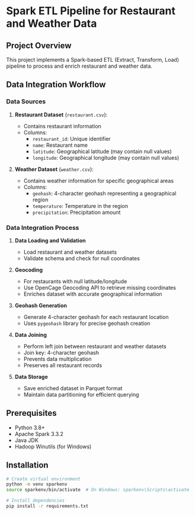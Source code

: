 # Spark ETL Pipeline for Restaurant and Weather Data

## Project Overview
This project implements a Spark-based ETL (Extract, Transform, Load) pipeline to process and enrich restaurant and weather data.

## Data Integration Workflow

### Data Sources
1. **Restaurant Dataset** (`restaurant.csv`):
   - Contains restaurant information
   - Columns: 
     - `restaurant_id`: Unique identifier
     - `name`: Restaurant name
     - `latitude`: Geographical latitude (may contain null values)
     - `longitude`: Geographical longitude (may contain null values)

2. **Weather Dataset** (`weather.csv`):
   - Contains weather information for specific geographical areas
   - Columns:
     - `geohash`: 4-character geohash representing a geographical region
     - `temperature`: Temperature in the region
     - `precipitation`: Precipitation amount

### Data Integration Process
1. **Data Loading and Validation**
   - Load restaurant and weather datasets
   - Validate schema and check for null coordinates

2. **Geocoding**
   - For restaurants with null latitude/longitude
   - Use OpenCage Geocoding API to retrieve missing coordinates
   - Enriches dataset with accurate geographical information

3. **Geohash Generation**
   - Generate 4-character geohash for each restaurant location
   - Uses `pygeohash` library for precise geohash creation

4. **Data Joining**
   - Perform left join between restaurant and weather datasets
   - Join key: 4-character geohash
   - Prevents data multiplication
   - Preserves all restaurant records

5. **Data Storage**
   - Save enriched dataset in Parquet format
   - Maintain data partitioning for efficient querying

## Prerequisites
- Python 3.8+
- Apache Spark 3.3.2
- Java JDK
- Hadoop Winutils (for Windows)

## Installation
```bash
# Create virtual environment
python -m venv sparkenv
source sparkenv/bin/activate  # On Windows: sparkenv\Scripts\activate

# Install dependencies
pip install -r requirements.txt